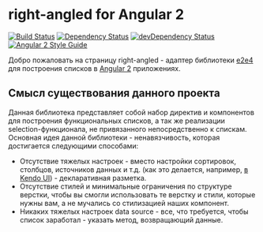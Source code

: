# right-angled for Angular 2

[![Build Status](https://travis-ci.org/fshchudlo/right-angled.svg?branch=master)](https://travis-ci.org/fshchudlo/right-angled)
[![Dependency Status](https://david-dm.org/fshchudlo/right-angled.svg)](https://david-dm.org/fshchudlo/right-angled)
[![devDependency Status](https://david-dm.org/fshchudlo/right-angled/dev-status.svg)](https://david-dm.org/fshchudlo/right-angled#info=devDependencies)
[![Angular 2 Style Guide](https://mgechev.github.io/angular2-style-guide/images/badge.svg)](https://angular.io/styleguide)

Добро пожаловать на страницу right-angled - адаптер библиотеки [e2e4](https://github.com/fshchudlo/e2e4) для построения списков в [Angular 2](https://github.com/angular/angular) приложениях.

## Смысл существования данного проекта
Данная библиотека представляет собой набор директив и компонентов для построения функциональных списков, а так же реализации selection-функционала, не привязанного непосредственно к спискам.
Основная идея данной библиотеки - ненавязчивость, которая достигается следующими способами:
- Отсутствие тяжелых настроек - вместо настройки сортировок, столбцов, источников данных и т.д. (как это делается, например, [в Kendo UI](http://demos.telerik.com/kendo-ui/grid/index)) - декларативная разметка.
- Отсутствие стилей и минимальные ограничения по структуре верстки, чтобы вы смогли использовать те верстку и стили, которые нужны вам, а не мучались со стилизацией наших компонент. 
- Никаких тяжелых настроек data source - все, что требуется, чтобы список заработал - указать метод, возвращающий данные.